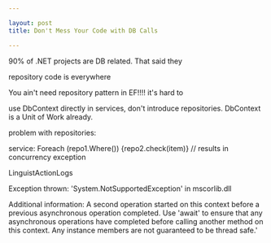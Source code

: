 ```yaml
---

layout: post
title: Don't Mess Your Code with DB Calls

---
```


90% of .NET projects are DB related. That said they 

repository code is everywhere

You ain't need repository pattern in EF!!!!
it's hard to 

use DbContext directly in services, don't introduce repositories. DbContext is a Unit of Work already. 

problem with repositories:

service: Foreach (repo1.Where()) {repo2.check(item)}  // results in concurrency exception

LinguistActionLogs

Exception thrown: 'System.NotSupportedException' in mscorlib.dll

Additional information: A second operation started on this context before a previous asynchronous operation completed. Use 'await' to ensure that any asynchronous operations have completed before calling another method on this context. Any instance members are not guaranteed to be thread safe.'